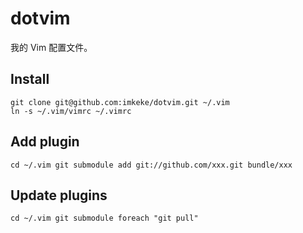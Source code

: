 dotvim
======

我的 Vim 配置文件。

Install
-------

```
git clone git@github.com:imkeke/dotvim.git ~/.vim
ln -s ~/.vim/vimrc ~/.vimrc
```

Add plugin
----------
`
cd ~/.vim
git submodule add git://github.com/xxx.git bundle/xxx
`

Update plugins
--------------

`
cd ~/.vim
git submodule foreach "git pull"
`

